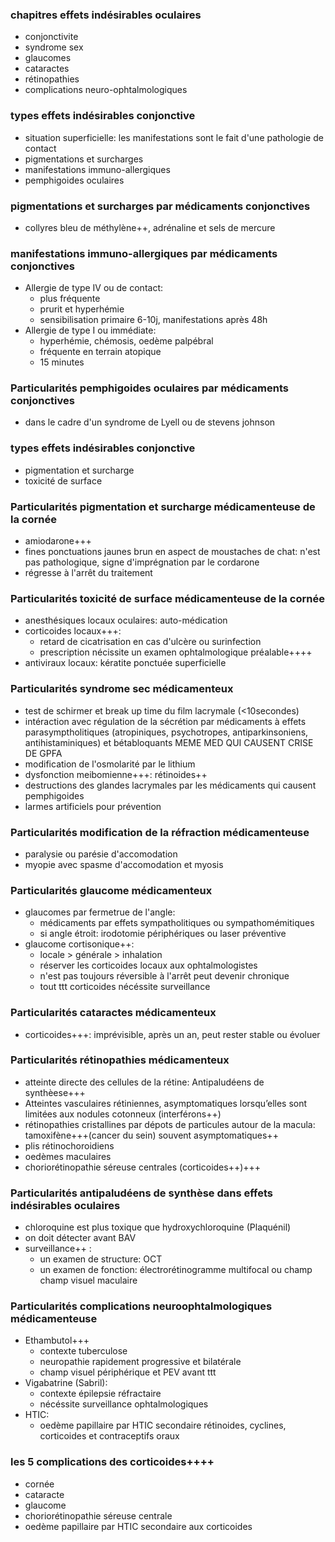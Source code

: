 ### chapitres effets indésirables oculaires
- conjonctivite
- syndrome sex
- glaucomes
- cataractes
- rétinopathies
- complications neuro-ophtalmologiques

### types effets indésirables conjonctive
- situation superficielle: les manifestations sont le fait d'une pathologie de contact
- pigmentations et surcharges
- manifestations immuno-allergiques
- pemphigoides oculaires

### pigmentations et surcharges par médicaments conjonctives 
- collyres bleu de méthylène++, adrénaline et sels de mercure

### manifestations immuno-allergiques par médicaments conjonctives 
- Allergie de type IV ou de contact:    
    - plus fréquente
    - prurit et hyperhémie
    - sensibilisation primaire 6-10j, manifestations après 48h
- Allergie de type I ou immédiate:
    - hyperhémie, chémosis, oedème palpébral
    - fréquente en terrain atopique
    - 15 minutes
    
### Particularités pemphigoides oculaires par médicaments conjonctives 
- dans le cadre d'un syndrome de Lyell ou de stevens johnson

### types effets indésirables conjonctive
- pigmentation et surcharge
- toxicité de surface

### Particularités pigmentation et surcharge médicamenteuse de la cornée
- amiodarone+++
- fines ponctuations jaunes brun en aspect de moustaches de chat: n'est pas pathologique, signe d'imprégnation par le cordarone
- régresse à l'arrêt du traitement

### Particularités toxicité de surface médicamenteuse de la cornée
- anesthésiques locaux oculaires: auto-médication
- corticoides locaux+++:
    - retard de cicatrisation en cas d'ulcère ou surinfection
    - prescription nécissite un examen ophtalmologique préalable++++
- antiviraux locaux: kératite ponctuée superficielle

### Particularités syndrome sec médicamenteux
- test de schirmer et break up time du film lacrymale (<10secondes)
- intéraction avec régulation de la sécrétion par médicaments à effets parasymptholitiques (atropiniques, psychotropes, antiparkinsoniens, antihistaminiques) et bétabloquants MEME MED QUI CAUSENT CRISE DE GPFA
- modification de l'osmolarité par le lithium
- dysfonction meibomienne+++: rétinoides++
- destructions des glandes lacrymales par les médicaments qui causent pemphigoides
- larmes artificiels pour prévention

### Particularités modification de la réfraction médicamenteuse
- paralysie ou parésie d'accomodation
- myopie avec spasme d'accomodation et myosis

### Particularités glaucome médicamenteux
- glaucomes par fermetrue de l'angle:
    - médicaments par effets sympatholitiques ou sympathomémitiques
    - si angle étroit: irodotomie périphériques ou laser préventive
- glaucome cortisonique++:
    - locale > générale > inhalation
    - réserver les corticoides locaux aux ophtalmologistes
    - n'est pas toujours réversible à l'arrêt peut devenir chronique
    - tout ttt corticoides nécéssite surveillance

### Particularités cataractes médicamenteux
- corticoides+++: imprévisible, après un an, peut rester stable ou évoluer

### Particularités rétinopathies médicamenteux
- atteinte directe des cellules de la rétine: Antipaludéens de synthèese+++
- Atteintes vasculaires rétiniennes, asymptomatiques lorsqu’elles sont limitées aux nodules cotonneux (interférons++)
- rétinopathies cristallines par dépots de particules autour de la macula: tamoxifène+++(cancer du sein) souvent asymptomatiques++
- plis rétinochoroidiens
- oedèmes maculaires
- choriorétinopathie séreuse centrales (corticoides++)+++

### Particularités antipaludéens de synthèse dans effets indésirables oculaires
- chloroquine est plus toxique que hydroxychloroquine (Plaquénil)
- on doit détecter avant BAV
- surveillance++ :
    - un examen de structure: OCT
    - un examen de fonction: électrorétinogramme multifocal ou champ champ visuel maculaire

### Particularités complications neuroophtalmologiques médicamenteuse
- Ethambutol+++
    - contexte tuberculose
    - neuropathie rapidement progressive et bilatérale
    - champ visuel périphérique et PEV avant ttt
- Vigabatrine (Sabril):
    - contexte épilepsie réfractaire
    - nécéssite surveillance ophtalmologiques
- HTIC:
    - oedème papillaire par HTIC secondaire rétinoides, cyclines, corticoides et contraceptifs oraux

### les 5 complications des corticoides++++
- cornée
- cataracte
- glaucome
- choriorétinopathie séreuse centrale
- oedème papillaire par HTIC secondaire aux corticoides
